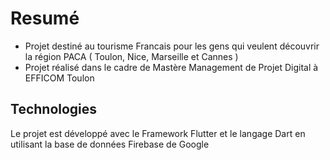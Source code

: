 # Resumé

- Projet destiné au tourisme Francais pour les gens qui veulent découvrir la région PACA ( Toulon, Nice, Marseille et Cannes )
- Projet réalisé dans le cadre de Mastère Management de Projet Digital à EFFICOM Toulon

## Technologies

Le projet est développé avec le Framework Flutter et le langage Dart en utilisant la base de données Firebase de Google
